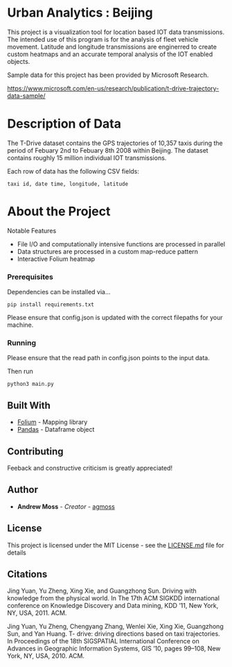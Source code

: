 # Urban Analytics : Beijing

This project is a visualization tool for location based IOT data transmissions. The intended use of this program is for the analysis of fleet vehicle movement. Latitude and longitude transmissions are enginerred to create custom heatmaps and an accurate temporal analysis of the IOT enabled objects. 

Sample data for this project has been provided by Microsoft Research. 

https://www.microsoft.com/en-us/research/publication/t-drive-trajectory-data-sample/


# Description of Data

The T-Drive dataset contains the GPS trajectories of 10,357 taxis during the period of Febuary 2nd to Febuary 8th 2008 within Beijing. The dataset contains roughly 15 million individual IOT transmissions. 

Each row of data has the following CSV fields:

```
taxi id, date time, longitude, latitude
```

# About the Project

Notable Features

* File I/O and computationally intensive functions are processed in parallel
* Data structures are processed in a custom map-reduce pattern
* Interactive Folium heatmap 


### Prerequisites

Dependencies can be installed via...

```
pip install requirements.txt
```

Please ensure that config.json is updated with the correct filepaths for your machine.


### Running

Please ensure that the read path in config.json points to the input data. 

Then run

```
python3 main.py
```

## Built With

* [Folium](https://github.com/python-visualization/folium) - Mapping library
* [Pandas](https://pandas.pydata.org/) - Dataframe object

## Contributing

Feeback and constructive criticism is greatly appreciated!

## Author

* **Andrew Moss** - *Creator* - [agmoss](https://github.com/agmoss)

## License

This project is licensed under the MIT License - see the [LICENSE.md](LICENSE.md) file for details

## Citations

Jing Yuan, Yu Zheng, Xing Xie, and Guangzhong Sun. Driving with knowledge from the physical world.
In The 17th ACM SIGKDD international conference on Knowledge Discovery and Data mining, KDD
’11, New York, NY, USA, 2011. ACM.

Jing Yuan, Yu Zheng, Chengyang Zhang, Wenlei Xie, Xing Xie, Guangzhong Sun, and Yan Huang. T-
drive: driving directions based on taxi trajectories. In Proceedings of the 18th SIGSPATIAL International
Conference on Advances in Geographic Information Systems, GIS ’10, pages 99–108, New York, NY, USA,
2010. ACM.

